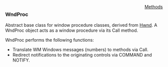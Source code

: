 <div style="float:right"><span class="toplinks"><a href="/suneidoc/User Interfaces/Reference/WndProc/Methods">Methods</a></span></div>

### WndProc

Abstract base class for window procedure classes, derived from [Hwnd](<Hwnd.md>). A WndProc object acts as a window procedure via its Call method.

WndProc performs the following functions:

-	Translate WM Windows messages (numbers) to methods via Call.
-	Redirect notifications to the originating controls via COMMAND and NOTIFY.